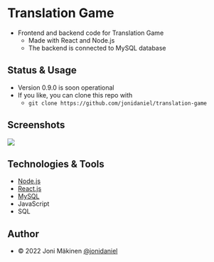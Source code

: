 # Translation Game

- Frontend and backend code for Translation Game
  - Made with React and Node.js
  - The backend is connected to MySQL database

## Status & Usage

- Version 0.9.0 is soon operational
- If you like, you can clone this repo with
  - `git clone https://github.com/jonidaniel/translation-game`

## Screenshots

![](screenshots/.png?raw=true)

## Technologies & Tools

- [Node.js](https://nodejs.org/en)
- [React.js](https://react.dev)
- [MySQL](https://www.mysql.com)
- JavaScript
- SQL

## Author

- © 2022 Joni Mäkinen [@jonidaniel](https://github.com/jonidaniel)
